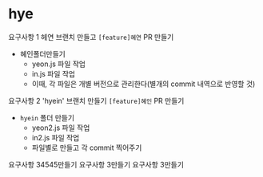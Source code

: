 # hye
요구사항 1
헤연 브랜치 만들고 `[feature]혜연` PR 만들기
- 혜인폴더만들기
    - yeon.js 파일 작업
    - in.js 파일 작업
    - 이때, 각 파일은 개별 버전으로 관리한다(별개의 commit 내역으로 반영할 것)


요구사항 2
'hyein' 브랜치 만들기
`[feature]혜인` PR 만들기
- `hyein` 폴더 만들기
    - yeon2.js 파일 작업
    - in2.js 파일 작업
    - 파일별로 만들고 각 commit 찍어주기

요구사항 34545만들기
요구사항 3만들기
요구사항 3만들기